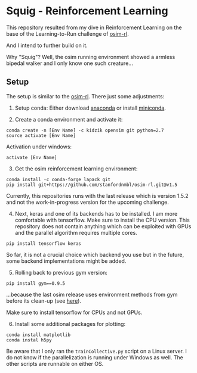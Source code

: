 # Squig - Reinforcement Learning

This repository resulted from my dive in Reinforcement Learning on the base of 
the Learning-to-Run challenge of [osim-rl](https://github.com/stanfordnmbl/osim-rl).

And I intend to further build on it.

Why "Squig"? Well, the osim running environment showed a armless bipedal walker
and I only know one such creature...

## Setup

The setup is similar to the [osim-rl](https://github.com/stanfordnmbl/osim-rl). 
There just some adjustments:

1) Setup conda: Either download [anaconda](https://www.anaconda.com/download/) or 
install [miniconda](https://conda.io/miniconda.html).

2) Create a conda environment and activate it:
```
conda create -n [Env Name] -c kidzik opensim git python=2.7
source activate [Env Name]
```
Activation under windows:
```
activate [Env Name]
```

3) Get the osim reinforcement learning environment:
```
conda install -c conda-forge lapack git
pip install git+https://github.com/stanfordnmbl/osim-rl.git@v1.5
```
Currently, this repositories runs with the last release which is version 1.5.2
and not the work-in-progress version for the upcoming challenge.

4) Next, keras and one of its backends has to be installed. I am more comfortable
with tensorflow. Make sure to install the CPU version. This repository does not 
contain anything which can be exploited with GPUs and the parallel algorithm 
requires multiple cores. 
```
pip install tensorflow keras
```
So far, it is not a crucial choice which backend you use but in the future, some
backend implementations might be added.

5) Rolling back to previous gym version:
```
pip install gym==0.9.5
```
...because the last osim release uses environment methods from gym before its
clean-up (see [here](https://github.com/stanfordnmbl/osim-rl/issues/92)).

Make sure to install tensorflow for CPUs and not GPUs.

6) Install some additional packages for plotting:
```
conda install matplotlib
conda instal h5py
```

Be aware that I only ran the `trainCollective.py` script on a Linux server. I do
not know if the parallelization is running under Windows as well. The other scripts
are runnable on either OS.


